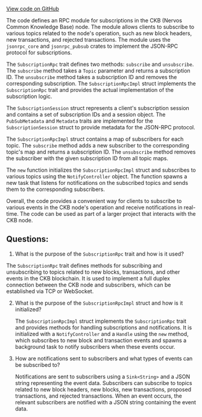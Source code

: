 [View code on GitHub](https://github.com/nervosnetwork/ckb/blob/develop/rpc/src/module/subscription.rs)

The code defines an RPC module for subscriptions in the CKB (Nervos Common Knowledge Base) node. The module allows clients to subscribe to various topics related to the node's operation, such as new block headers, new transactions, and rejected transactions. The module uses the `jsonrpc_core` and `jsonrpc_pubsub` crates to implement the JSON-RPC protocol for subscriptions.

The `SubscriptionRpc` trait defines two methods: `subscribe` and `unsubscribe`. The `subscribe` method takes a `Topic` parameter and returns a subscription ID. The `unsubscribe` method takes a subscription ID and removes the corresponding subscription. The `SubscriptionRpcImpl` struct implements the `SubscriptionRpc` trait and provides the actual implementation of the subscription logic.

The `SubscriptionSession` struct represents a client's subscription session and contains a set of subscription IDs and a session object. The `PubSubMetadata` and `Metadata` traits are implemented for the `SubscriptionSession` struct to provide metadata for the JSON-RPC protocol.

The `SubscriptionRpcImpl` struct contains a map of subscribers for each topic. The `subscribe` method adds a new subscriber to the corresponding topic's map and returns a subscription ID. The `unsubscribe` method removes the subscriber with the given subscription ID from all topic maps.

The `new` function initializes the `SubscriptionRpcImpl` struct and subscribes to various topics using the `NotifyController` object. The function spawns a new task that listens for notifications on the subscribed topics and sends them to the corresponding subscribers.

Overall, the code provides a convenient way for clients to subscribe to various events in the CKB node's operation and receive notifications in real-time. The code can be used as part of a larger project that interacts with the CKB node.
## Questions:
 1. What is the purpose of the `SubscriptionRpc` trait and how is it used?

   The `SubscriptionRpc` trait defines methods for subscribing and unsubscribing to topics related to new blocks, transactions, and other events in the CKB blockchain. It is used to implement a full duplex connection between the CKB node and subscribers, which can be established via TCP or WebSocket.

2. What is the purpose of the `SubscriptionRpcImpl` struct and how is it initialized?

   The `SubscriptionRpcImpl` struct implements the `SubscriptionRpc` trait and provides methods for handling subscriptions and notifications. It is initialized with a `NotifyController` and a `Handle` using the `new` method, which subscribes to new block and transaction events and spawns a background task to notify subscribers when these events occur.

3. How are notifications sent to subscribers and what types of events can be subscribed to?

   Notifications are sent to subscribers using a `Sink<String>` and a JSON string representing the event data. Subscribers can subscribe to topics related to new block headers, new blocks, new transactions, proposed transactions, and rejected transactions. When an event occurs, the relevant subscribers are notified with a JSON string containing the event data.
